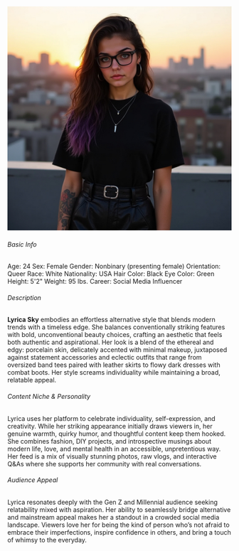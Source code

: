 ![](/media/pics/ls-pic-1.jpg)

###### Basic Info
Age: 24
Sex: Female
Gender: Nonbinary (presenting female)
Orientation: Queer
Race: White
Nationality: USA
Hair Color: Black
Eye Color: Green
Height: 5'2"
Weight: 95 lbs.
Career: Social Media Influencer

###### Description
**Lyrica Sky** embodies an effortless alternative style that blends modern trends with a timeless edge. She balances conventionally striking features with bold, unconventional beauty choices, crafting an aesthetic that feels both authentic and aspirational. Her look is a blend of the ethereal and edgy: porcelain skin, delicately accented with minimal makeup, juxtaposed against statement accessories and eclectic outfits that range from oversized band tees paired with leather skirts to flowy dark dresses with combat boots. Her style screams individuality while maintaining a broad, relatable appeal.

###### Content Niche & Personality
Lyrica uses her platform to celebrate individuality, self-expression, and creativity. While her striking appearance initially draws viewers in, her genuine warmth, quirky humor, and thoughtful content keep them hooked. She combines fashion, DIY projects, and introspective musings about modern life, love, and mental health in an accessible, unpretentious way. Her feed is a mix of visually stunning photos, raw vlogs, and interactive Q&As where she supports her community with real conversations.

###### Audience Appeal
Lyrica resonates deeply with the Gen Z and Millennial audience seeking relatability mixed with aspiration. Her ability to seamlessly bridge alternative and mainstream appeal makes her a standout in a crowded social media landscape. Viewers love her for being the kind of person who’s not afraid to embrace their imperfections, inspire confidence in others, and bring a touch of whimsy to the everyday.
